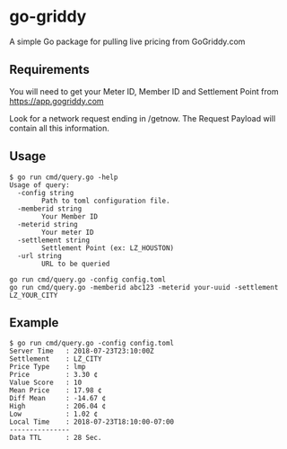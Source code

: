 # go-griddy
A simple Go package for pulling live pricing from GoGriddy.com

## Requirements
You will need to get your Meter ID, Member ID and Settlement Point from https://app.gogriddy.com

Look for a network request ending in /getnow. The Request Payload will contain all this information.

## Usage
```shell
$ go run cmd/query.go -help
Usage of query:
  -config string
    	Path to toml configuration file.
  -memberid string
    	Your Member ID
  -meterid string
    	Your meter ID
  -settlement string
    	Settlement Point (ex: LZ_HOUSTON)
  -url string
    	URL to be queried
```

```shell
go run cmd/query.go -config config.toml
go run cmd/query.go -memberid abc123 -meterid your-uuid -settlement LZ_YOUR_CITY
```

## Example

```shell
$ go run cmd/query.go -config config.toml
Server Time   : 2018-07-23T23:10:00Z
Settlement    : LZ_CITY
Price Type    : lmp
Price         : 3.30 ¢
Value Score   : 10
Mean Price    : 17.98 ¢
Diff Mean     : -14.67 ¢
High          : 206.04 ¢
Low           : 1.02 ¢
Local Time    : 2018-07-23T18:10:00-07:00
---------------
Data TTL      : 28 Sec.
```
